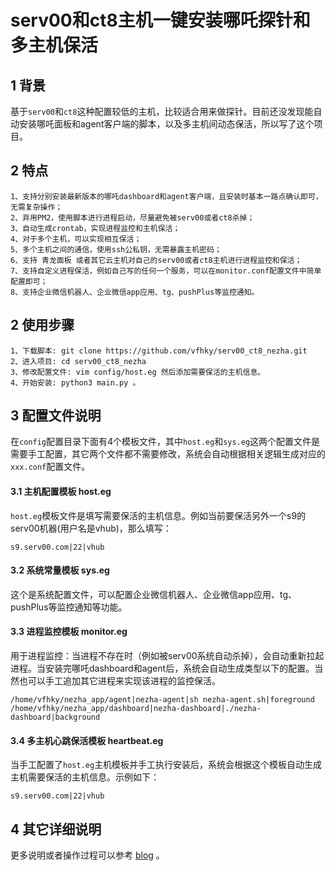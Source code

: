 serv00和ct8主机一键安装哪吒探针和多主机保活
======================================================

## 1 背景
基于`serv00`和`ct8`这种配置较低的主机，比较适合用来做探针。目前还没发现能自动安装哪吒面板和agent客户端的脚本，以及多主机间动态保活，所以写了这个项目。


## 2 特点

```
1、支持分别安装最新版本的哪吒dashboard和agent客户端，且安装时基本一路点确认即可，无需复杂操作；
2、弃用PM2，使用脚本进行进程启动，尽量避免被serv00或者ct8杀掉；
3、自动生成crontab，实现进程监控和主机保活；
4、对于多个主机，可以实现相互保活；
5、多个主机之间的通信，使用ssh公私钥，无需暴露主机密码；
6、支持 青龙面板 或者其它云主机对自己的serv00或者ct8主机进行进程监控和保活；
7、支持自定义进程保活，例如自己写的任何一个服务，可以在monitor.conf配置文件中简单配置即可；
8、支持企业微信机器人、企业微信app应用、tg、pushPlus等监控通知。
```


## 2 使用步骤

```
1、下载脚本: git clone https://github.com/vfhky/serv00_ct8_nezha.git
2、进入项目: cd serv00_ct8_nezha
3、修改配置文件: vim config/host.eg 然后添加需要保活的主机信息。
4、开始安装: python3 main.py 。
```


## 3 配置文件说明

在`config`配置目录下面有4个模板文件，其中`host.eg`和`sys.eg`这两个配置文件是需要手工配置，其它两个文件都不需要修改，系统会自动根据相关逻辑生成对应的`xxx.conf`配置文件。

#### 3.1 主机配置模板 host.eg

`host.eg`模板文件是填写需要保活的主机信息。例如当前要保活另外一个s9的serv00机器(用户名是vhub)，那么填写：

```
s9.serv00.com|22|vhub
```

#### 3.2 系统常量模板 sys.eg

这个是系统配置文件，可以配置企业微信机器人、企业微信app应用、tg、pushPlus等监控通知等功能。

#### 3.3 进程监控模板 monitor.eg

用于进程监控：当进程不存在时（例如被serv00系统自动杀掉），会自动重新拉起进程。当安装完哪吒dashboard和agent后，系统会自动生成类型以下的配置。当然也可以手工追加其它进程来实现该进程的监控保活。

```
/home/vfhky/nezha_app/agent|nezha-agent|sh nezha-agent.sh|foreground
/home/vfhky/nezha_app/dashboard|nezha-dashboard|./nezha-dashboard|background
```

#### 3.4 多主机心跳保活模板 heartbeat.eg

当手工配置了`host.eg`主机模板并手工执行安装后，系统会根据这个模板自动生成主机需要保活的主机信息。示例如下：

`s9.serv00.com|22|vhub`


## 4 其它详细说明

更多说明或者操作过程可以参考 [blog](https://typecodes.com/python/serv00ct8nezha.html) 。
